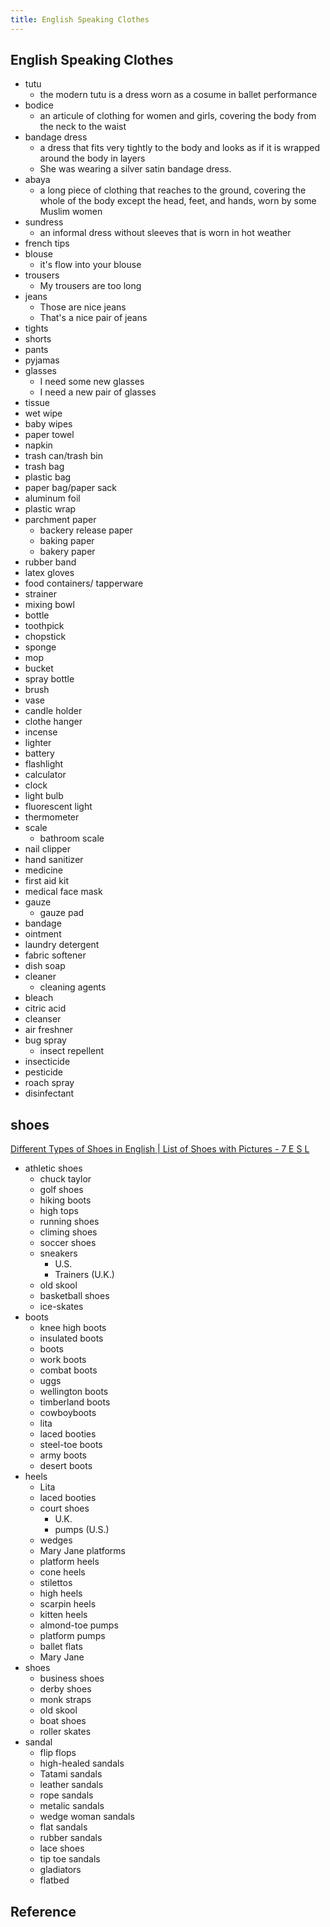```yaml
---
title: English Speaking Clothes
---
```


## English Speaking Clothes

* tutu
    * the modern tutu is a dress worn as a cosume in ballet performance
* bodice
    * an articule of clothing for women and girls, covering the body from the neck to the waist
* bandage dress
    * a dress that fits very tightly to the body and looks as if it is wrapped around the body in layers
    * She was wearing a silver satin bandage dress.
* abaya
    * a long piece of clothing that reaches to the ground, covering the whole of the body except the head, feet, and hands, worn by some Muslim women
* sundress
    * an informal dress without sleeves that is worn in hot weather
* french tips
* blouse
    * it's flow into your blouse
* trousers
    * My trousers are too long
* jeans
    * Those are nice jeans
    * That's a nice pair of jeans
* tights
* shorts
* pants
* pyjamas
* glasses
    * I need some new glasses
    * I need a new pair of glasses
* tissue
* wet wipe
* baby wipes
* paper towel
* napkin
* trash can/trash bin
* trash bag
* plastic bag
* paper bag/paper sack
* aluminum foil
* plastic wrap
* parchment paper
    * backery release paper
    * baking paper
    * bakery paper
* rubber band
* latex gloves
* food containers/ tapperware
* strainer
* mixing bowl
* bottle
* toothpick
* chopstick
* sponge
* mop
* bucket
* spray bottle
* brush
* vase
* candle holder
* clothe hanger
* incense
* lighter
* battery
* flashlight
* calculator
* clock
* light bulb
* fluorescent light
* thermometer
* scale
    * bathroom scale
* nail clipper
* hand sanitizer
* medicine
* first aid kit
* medical face mask
* gauze
    * gauze pad
* bandage
* ointment
* laundry detergent
* fabric softener
* dish soap
* cleaner
    * cleaning agents
* bleach
* citric acid
* cleanser
* air freshner
* bug spray
    * insect repellent
* insecticide
* pesticide
* roach spray
* disinfectant

## shoes
[Different Types of Shoes in English \| List of Shoes with Pictures \- 7 E S L](https://7esl.com/types-of-shoes/)

* athletic shoes
    * chuck taylor
    * golf shoes
    * hiking boots
    * high tops
    * running shoes
    * climing shoes
    * soccer shoes
    * sneakers
        * U.S.
        * Trainers (U.K.)
    * old skool
    * basketball shoes
    * ice-skates
* boots
    * knee high boots
    * insulated boots
    * boots
    * work boots
    * combat boots
    * uggs
    * wellington boots
    * timberland boots
    * cowboyboots
    * lita
    * laced booties
    * steel-toe boots
    * army boots
    * desert boots
* heels
    * Lita
    * laced booties
    * court shoes
        * U.K.
        * pumps (U.S.)
    * wedges
    * Mary Jane platforms
    * platform heels
    * cone heels
    * stilettos
    * high heels
    * scarpin heels
    * kitten heels
    * almond-toe pumps
    * platform pumps
    * ballet flats
    * Mary Jane
* shoes
    * business shoes
    * derby shoes
    * monk straps
    * old skool
    * boat shoes
    * roller skates
* sandal
    * flip flops
    * high-healed sandals
    * Tatami sandals
    * leather sandals
    * rope sandals
    * metalic sandals
    * wedge woman sandals
    * flat sandals
    * rubber sandals
    * lace shoes
    * tip toe sandals
    * gladiators
    * flatbed

## Reference

